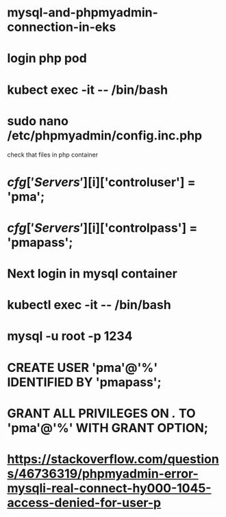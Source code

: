 # mysql-and-phpmyadmin-connection-in-eks
# login php pod 
# kubect exec -it <pod-name> -- /bin/bash
# sudo nano /etc/phpmyadmin/config.inc.php
  check that files in php container
# $cfg['Servers'][$i]['controluser'] = 'pma'; 
# $cfg['Servers'][$i]['controlpass'] = 'pmapass';
# Next login in mysql container
# kubectl exec -it <sql-name> -- /bin/bash
# mysql -u root -p 1234
# CREATE USER 'pma'@'%' IDENTIFIED BY 'pmapass';
# GRANT ALL PRIVILEGES ON *.* TO 'pma'@'%' WITH GRANT OPTION;
# https://stackoverflow.com/questions/46736319/phpmyadmin-error-mysqli-real-connect-hy000-1045-access-denied-for-user-p
